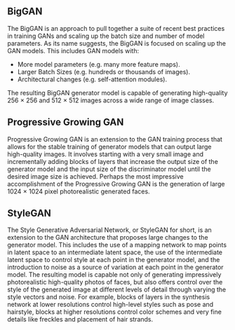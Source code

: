 ## BigGAN
The BigGAN is an approach to pull together a suite of recent best practices in training GANs
and scaling up the batch size and number of model parameters. As its name suggests, the
BigGAN is focused on scaling up the GAN models. This includes GAN models with:

- More model parameters (e.g. many more feature maps).
- Larger Batch Sizes (e.g. hundreds or thousands of images).
- Architectural changes (e.g. self-attention modules).

The resulting BigGAN generator model is capable of generating high-quality 256 × 256 and
512 × 512 images across a wide range of image classes.

## Progressive Growing GAN

Progressive Growing GAN is an extension to the GAN training process that allows for the stable
training of generator models that can output large high-quality images. It involves starting with
a very small image and incrementally adding blocks of layers that increase the output size of
the generator model and the input size of the discriminator model until the desired image size
is achieved. Perhaps the most impressive accomplishment of the Progressive Growing GAN is
the generation of large 1024 × 1024 pixel photorealistic generated faces.

## StyleGAN

The Style Generative Adversarial Network, or StyleGAN for short, is an extension to the GAN
architecture that proposes large changes to the generator model. This includes the use of a
mapping network to map points in latent space to an intermediate latent space, the use of
the intermediate latent space to control style at each point in the generator model, and the
introduction to noise as a source of variation at each point in the generator model. The resulting
model is capable not only of generating impressively photorealistic high-quality photos of faces,
but also offers control over the style of the generated image at different levels of detail through
varying the style vectors and noise. For example, blocks of layers in the synthesis network at
lower resolutions control high-level styles such as pose and hairstyle, blocks at higher resolutions
control color schemes and very fine details like freckles and placement of hair strands.
